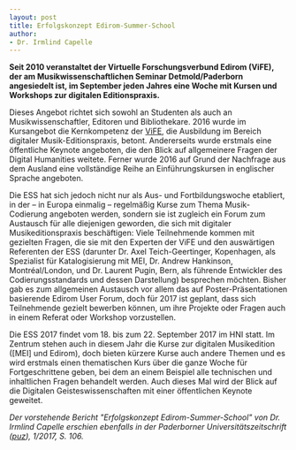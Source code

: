 ```yaml
---
layout: post
title: Erfolgskonzept Edirom-Summer-School
author:
- Dr. Irmlind Capelle
---
```


**Seit 2010 veranstaltet der Virtuelle Forschungsverbund Edirom (ViFE), der am Musikwissenschaftlichen Seminar Detmold/Paderborn angesiedelt ist, im September jeden Jahres eine Woche mit Kursen und Workshops zur digitalen Editionspraxis.**  

Dieses Angebot richtet sich sowohl an Studenten als auch an Musikwissenschaftler, Editoren und Bibliothekare. 2016 wurde im Kursangebot die Kernkompetenz der [ViFE], die Ausbildung im Bereich
digitaler Musik-Editionspraxis, betont. Andererseits wurde erstmals eine öffentliche Keynote angeboten, die den Blick auf allgemeinere Fragen der Digital Humanities weitete.
Ferner wurde 2016 auf Grund der Nachfrage aus dem Ausland eine vollständige Reihe an Einführungskursen in englischer Sprache angeboten.  

Die ESS hat sich jedoch nicht nur als Aus- und Fortbildungswoche etabliert, in der – in Europa einmalig – regelmäßig Kurse zum Thema Musik-Codierung angeboten werden, sondern sie ist zugleich ein Forum
zum Austausch für alle diejenigen geworden, die sich mit digitaler Musikeditionspraxis beschäftigen: Viele Teilnehmende kommen mit gezielten Fragen, die sie mit den Experten der ViFE und den auswärtigen
Referenten der ESS (darunter Dr. Axel Teich-Geertinger, Kopenhagen, als Spezialist für Katalogisierung mit MEI, Dr. Andrew Hankinson, Montréal/London, und Dr. Laurent Pugin, Bern, als führende Entwickler
des Codierungsstandards und dessen Darstellung) besprechen möchten. Bisher gab es zum allgemeinen Austausch vor allem das auf Poster-Präsentationen basierende Edirom User Forum, doch für 2017 ist geplant, dass
sich Teilnehmende gezielt bewerben können, um ihre Projekte oder Fragen auch in einem Referat oder Workshop vorzustellen.  

Die ESS 2017 findet vom 18. bis zum 22. September 2017 im HNI statt. Im Zentrum stehen auch in diesem Jahr die Kurse zur digitalen Musikedition ([MEI] und Edirom), doch bieten kürzere Kurse auch andere
Themen und es wird erstmals einen thematischen Kurs über die ganze Woche für Fortgeschrittene geben, bei dem an einem Beispiel alle technischen und inhaltlichen Fragen behandelt werden.
Auch dieses Mal wird der Blick auf die Digitalen Geisteswissenschaften mit einer öffentlichen Keynote geweitet.  

*Der vorstehende Bericht "Erfolgskonzept Edirom-Summer-School" von Dr. Irmlind Capelle erschien ebenfalls in der Paderborner Universitätszeitschrift ([puz]), 1/2017, S. 106.*

[puz]: https://kw.uni-paderborn.de/fileadmin/fakultaet/Institute/anglistik-amerikanistik/Geierhos/Presse/PUZ/PUZ_SoSe_2017.pdf
[ViFE]: https://edirom.de/
[Music Encoding Initiative]: https://music-encoding.org/
